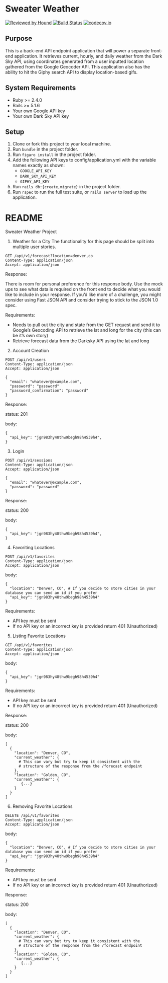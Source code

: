 # Sweater Weather
<!-- ![alt text](https://img.shields.io/badge/ruby-2.4.0-red.svg "Ruby")
![alt text](https://img.shields.io/badge/rails-5.1.6-red.svg "Ruby on Rails") -->
[![Reviewed by Hound](https://img.shields.io/badge/Reviewed_by-Hound-8E64B0.svg)](https://houndci.com)
[![Build Status](https://travis-ci.org/hbellows/rain_or_shine.svg?branch=master)](https://travis-ci.org/hbellows/rain_or_shine)
[![codecov.io](https://codecov.io/gh/hbellows/rain_or_shine/branch/master/graph/badge.svg)](https://codecov.io/gh/hbellows/rain_or_shine)


## Purpose

This is a back-end API endpoint application that will power a separate front-end application. It retrieves current, hourly, and daily weather from the Dark Sky API, using coordinates generated from a user inputted location gathered from the Google Geocoder API. This application also has the ability to hit the Giphy search API to display location-based gifs.

## System Requirements

 - Ruby >= 2.4.0
 - Rails >= 5.1.6
 - Your own Google API key
 - Your own Dark Sky API key

## Setup

1. Clone or fork this project to your local machine.
2. Run `bundle` in the project folder.
3. Run `figaro install` in the project folder.
4. Add the following API keys to config/application.yml with the variable names exactly as shown:
   - `GOOGLE_API_KEY`
   - `DARK_SKY_API_KEY`
   - `GIPHY_API_KEY`
5. Run `rails db:{create,migrate}` in the project folder.
6. Run `rspec` to run the full test suite, or `rails server` to load up the application.


# README

Sweater Weather Project
1. Weather for a City
The functionality for this page should be split into multiple user stories.
```
GET /api/v1/forecast?location=denver,co
Content-Type: application/json
Accept: application/json
```
Response:

There is room for personal preference for this response body. Use the mock ups to see what data is required on the front end to decide what you would like to include in your response. If you’d like more of a challenge, you might consider using Fast JSON API and consider trying to stick to the JSON 1.0 spec.

Requirements:

  - Needs to pull out the city and state from the GET request and send it to Google’s Geocoding API to retrieve the lat and long for the city (this can be it’s own story)
  - Retrieve forecast data from the Darksky API using the lat and long
 

2. Account Creation
```
POST /api/v1/users
Content-Type: application/json
Accept: application/json
```
```
{
  "email": "whatever@example.com",
  "password": "password"
  "password_confirmation": "password"
}
```
Response:

  status: 201
  
body:
```
{
  "api_key": "jgn983hy48thw9begh98h4539h4",
}
```

3. Login
```
POST /api/v1/sessions
Content-Type: application/json
Accept: application/json
```
```
{
  "email": "whatever@example.com",
  "password": "password"
}
```
Response:

  status: 200
  
body:
```
{
  "api_key": "jgn983hy48thw9begh98h4539h4",
}
```

4. Favoriting Locations
```
POST /api/v1/favorites
Content-Type: application/json
Accept: application/json
```
body:
```
{
  "location": "Denver, CO", # If you decide to store cities in your database you can send an id if you prefer
  "api_key": "jgn983hy48thw9begh98h4539h4"
}
```
Requirements:

  - API key must be sent
  - If no API key or an incorrect key is provided return 401 (Unauthorized)
  
5. Listing Favorite Locations
```
GET /api/v1/favorites
Content-Type: application/json
Accept: application/json
```
body:
```
{
  "api_key": "jgn983hy48thw9begh98h4539h4"
}
```

Requirements:

  - API key must be sent
  - If no API key or an incorrect key is provided return 401 (Unauthorized)

Response:

  status: 200
  
body:
```
[
  {
    "location": "Denver, CO",
    "current_weather": {
      # This can vary but try to keep it consistent with the
      # structure of the response from the /forecast endpoint
    },
    "location": "Golden, CO",
    "current_weather": {
       {...}
    }
  }
]
```

6. Removing Favorite Locations
```
DELETE /api/v1/favorites
Content-Type: application/json
Accept: application/json
```
body:
```
{
  "location": "Denver, CO", # If you decide to store cities in your database you can send an id if you prefer
  "api_key": "jgn983hy48thw9begh98h4539h4"
}
```

Requirements:

  - API key must be sent
  - If no API key or an incorrect key is provided return 401 (Unauthorized)
  
Response:

  status: 200
  
body:
```
[
  {
    "location": "Denver, CO",
    "current_weather": {
      # This can vary but try to keep it consistent with the
      # structure of the response from the /forecast endpoint
    },
    "location": "Golden, CO",
    "current_weather": {
       {...}
    }
  }
]
```
